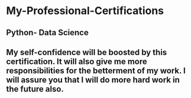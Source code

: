 # My-Professional-Certifications

## Python- Data Science 

## My self-confidence will be boosted by this certification. It will also give me more responsibilities for the betterment of my work. I will assure you that I will do more hard work in the future also.
